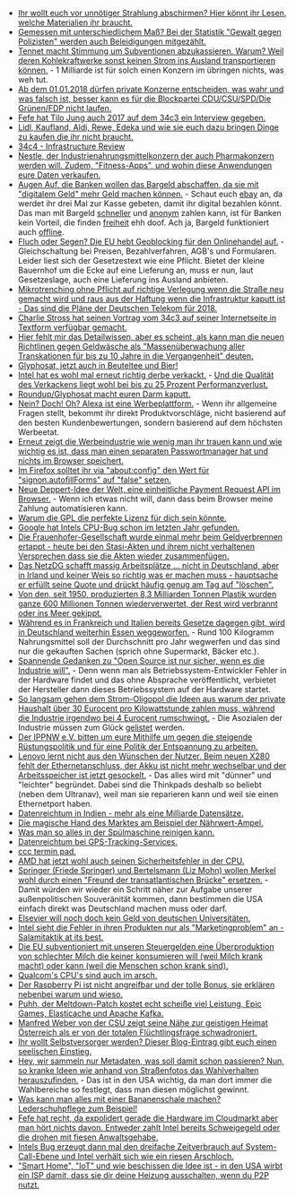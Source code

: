 * [Ihr wollt euch vor unnötiger Strahlung abschirmen? Hier könnt ihr Lesen, welche Materialien ihr braucht.](https://www.diagnose-funk.org/publikationen/fragen-antworten/detail&faqid=3)
* [Gemessen mit unterschiedlichem Maß? Bei der Statistik "Gewalt gegen Polizisten" werden auch Beleidigungen mitgezählt.](https://blog.fefe.de/?ts=a4b61faa)
* [Tennet macht Stimmung um Subventionen abzukassieren. Warum? Weil deren Kohlekraftwerke sonst keinen Strom ins Ausland transportieren können.](https://www.heise.de/newsticker/meldung/Stromnetz-unter-Druck-Tennet-meldet-Rekordkosten-fuer-Noteingriffe-3929093.html) - 1 Milliarde ist für solch einen Konzern im übringen nichts, was weh tut.
* [Ab dem 01.01.2018 dürfen private Konzerne entscheiden, was wahr und was falsch ist, besser kann es für die Blockpartei CDU/CSU/SPD/Die Grünen/FDP nicht laufen.](https://www.heise.de/newsticker/meldung/Facebook-Gesetz-NetzDG-macht-Soziale-Netze-zu-Richtern-ueber-Hate-Speech-3929110.html)
* [Fefe hat Tilo Jung auch 2017 auf dem 34c3 ein Interview gegeben.](https://www.youtube.com/watch?v=jROuVtMcHas)
* [Lidl, Kaufland, Aldi, Rewe, Edeka und wie sie euch dazu bringen Dinge zu kaufen die ihr nicht braucht.](https://netzfrauen.org/2018/01/02/discounterkrieg/)
* [34c4 - Infrastructure Review](https://berlin-ak.ftp.media.ccc.de/congress/2017/h264-hd/34c3-8911-eng-34C3_Infrastructure_Review.mp4)
* [Nestle, der Industrienahrungsmittelkonzern der auch Pharmakonzern werden will. Zudem, "Fitness-Apps", und wohin diese Anwendungen eure Daten verkaufen.](https://netzfrauen.org/2018/01/02/app-traumfigur/)
* [Augen Auf, die Banken wollen das Bargeld abschaffen, da sie mit "digitalem Geld" mehr Geld machen können.](https://www.heise.de/newsticker/meldung/Die-deutsche-Liebe-zum-Cash-Nur-Bares-ist-Wahres-3929290.html) - Schaut euch [ebay](https://www.heise.de/forum/heise-online/News-Kommentare/Die-deutsche-Liebe-zum-Cash-Nur-Bares-ist-Wahres/Re-junge-Finanzfirmen-die-wollen-doch-alle-bezahlt-werden/posting-31611481/show/) an, da werdet ihr drei Mal zur Kasse gebeten, damit ihr digital bezahlen könnt. Das man mit Bargeld [schneller](https://www.heise.de/forum/heise-online/News-Kommentare/Die-deutsche-Liebe-zum-Cash-Nur-Bares-ist-Wahres/Und-dann-steht-man-da-an-der-Kasse/posting-31611422/show/) und [anonym](https://www.heise.de/forum/heise-online/News-Kommentare/Die-deutsche-Liebe-zum-Cash-Nur-Bares-ist-Wahres/Bargeld-ist-anonym/posting-31611388/show/) zahlen kann, ist für Banken kein Vorteil, die finden [freiheit](https://www.heise.de/forum/heise-online/News-Kommentare/Die-deutsche-Liebe-zum-Cash-Nur-Bares-ist-Wahres/Bargeld-ist/posting-31611397/show/) ehh doof. Ach ja, Bargeld funktioniert auch [offline](https://www.heise.de/forum/heise-online/News-Kommentare/Die-deutsche-Liebe-zum-Cash-Nur-Bares-ist-Wahres/Bargeld-hat-bei-Kleinbetraegen-nur-Vorteile/posting-31611440/show/).
* [Fluch oder Segen? Die EU hebt Geoblocking für den Onlinehandel auf.](https://www.lto.de/recht/hintergruende/h/eu-geoblocking-entwurf-verbraucher-unternehmen-waren-dienstleistungen/) - Gleichschaltung bei Preisen, Bezahlverfahren, AGB's und Formularen. Leider liest sich der Gesetzestext wie eine Pflicht. Bietet der kleine Bauernhof um die Ecke auf eine Lieferung an, muss er nun, laut Gesetzeslage, auch eine Lieferung ins Ausland anbieten.
* [Mikrotrenching ohne Pflicht auf richtige Verlegung wenn die Straße neu gemacht wird und raus aus der Haftung wenn die Infrastruktur kaputt ist - Das sind die Pläne der Deutschen Telekom für 2018.](https://forum.golem.de/kommentare/internet/2018-telekom-will-glasfaser-pfluegen-aufhaengen-und-trenchen/114692,list.html)
* [Charlie Stross hat seinen Vortrag vom 34c3 auf seiner Internetseite in Textform verfügbar gemacht.](http://www.antipope.org/charlie/blog-static/2018/01/dude-you-broke-the-future.html)
* [Hier fehlt mir das Detailwissen, aber es scheint, als kann man die neuen Richtlinen gegen Geldwäsche als "Massenüberwachung aller Transkationen für bis zu 10 Jahre in die Vergangenheit" deuten.](https://www.heise.de/newsticker/meldung/Neue-EU-Geldwaescherichtlinie-Die-Privatsphaere-faellt-praktisch-weg-3931149.html)
* [Glyphosat, jetzt auch in Beuteltee und Bier!](https://netzfrauen.org/2018/01/03/tea/)
* [Intel hat es wohl mal erneut richtig derbe verkackt.](https://www.heise.de/security/meldung/Massive-Luecke-in-Intel-CPUs-erfordert-umfassende-Patches-3931562.html) - [Und die Qualität des Verkackens liegt wohl bei bis zu 25 Prozent Performanzverlust.](https://www.planet3dnow.de/cms/35636-massive-sicherheitsluecke-in-intel-cpus-der-letzten-jahre/)
* [Roundup/Glyphosat macht euren Darm kaputt.](https://netzfrauen.org/2018/01/03/microorganismen/)
* [Nein? Doch! Oh? Alexa ist eine Werbeplattform.](https://blog.fefe.de/?ts=a4b21e7b) - Wenn ihr allgemeine Fragen stellt, bekommt ihr direkt Produktvorschläge, nicht basierend auf den besten Kundenbewertungen, sondern basierend auf dem höchsten Werbeetat.
* [Erneut zeigt die Werbeindustrie wie wenig man ihr trauen kann und wie wichtig es ist, dass man einen separaten Passwortmanager hat und nichts im Browser speichert.](https://www.heise.de/security/meldung/Tracking-Skripte-klauen-E-Mail-Adressen-aus-Web-Browsern-3931772.html)
* [Im Firefox solltet ihr via "about:config" den Wert für "signon.autofillForms" auf "false" setzen.](https://www.heise.de/forum/heise-Security/News-Kommentare/Tracking-Skripte-klauen-E-Mail-Adressen-aus-Web-Browsern/Re-Tja-Logins-speichern-mit-Zufalls-Passwort-is-auch-unpraktisch/posting-31622763/show/)
* [Neue Deppert-Idee der Welt, eine einheitliche Payment Request API im Browser.](https://www.heise.de/developer/meldung/Webentwicklung-Die-Payment-Request-API-vereinfacht-das-Bezahlen-im-Browser-3932072.html) - Wenn ich etwas nicht will, dann dass beim Browser meine Zahlung automatisieren kann.
* [Warum die GPL die perfekte Lizenz für dich sein könnte.](https://blog.hansenpartnership.com/gpl-as-the-best-licence-community-code-and-licensing/)
* [Google hat Intels CPU-Bug schon im letzten Jahr gefunden.](https://blog.fefe.de/?ts=a4b3a3e8)
* [Die Frauenhofer-Gesellschaft wurde einmal mehr beim Geldverbrennen ertappt - heute bei den Stasi-Akten und ihrem nicht verhaltenen Versprechen dass sie die Akten wieder zusammenfügen.](https://blog.fefe.de/?ts=a4b39b0b)
* [Das NetzDG schafft massig Arbeitsplätze ... nicht in Deutschland, aber in Irland und keiner Weis so richtig was er machen muss - hauptsache er erfüllt seine Quote und drückt häufig genug am Tag auf "löschen".](https://blog.fefe.de/?ts=a4b39b81)
* [Von den, seit 1950, produzierten 8,3 Milliarden Tonnen Plastik wurden ganze 600 Millionen Tonnen wiederverwertet, der Rest wird verbrannt oder ins Meer gekippt.](https://www.careelite.de/plastik-muell-fakten/)
* [Während es in Frankreich und Italien bereits Gesetze dagegen gibt, wird in Deutschland weiterhin Essen weggeworfen.](https://netzfrauen.org/2018/01/04/46037-2/) - Rund 100 Kilogramm Nahrungsmittel soll der Durchschnitt pro Jahr wegwerfen und das sind nur die gekauften Sachen (sprich ohne Supermarkt, Bäcker etc.).
* [Spannende Gedanken zu "Open Source ist nur sicher, wenn es die Industrie will".](https://tuxproject.de/blog/2018/01/meltdown-und-spectre-beweisen-open-source-bedeutet-korruption/) - Denn wenn man als Betriebssystem-Entwickler Fehler in der Hardware findet und das ohne Absprache veröffentlicht, verbietet der Hersteller dann dieses Betriebssystem auf der Hardware startet.
* [So langsam gehen dem Strom-Oligopol die Ideen aus warum der private Haushalt über 30 Eurocent pro Kilowattstunde zahlen muss, während die Industrie irgendwo bei 4 Eurocent rumschwingt.](https://www.heise.de/newsticker/meldung/Erneuerbare-Energien-treiben-Strompreise-weniger-3934347.html) - Die Asozialen der Industrie müssen zum Glück [gelistet](https://www.oekologische-plattform.de/2017/06/eeg-umlage-befreiungen-2017/) werden.
* [Der IPPNW e.V. bitten um eure Mithilfe um gegen die steigende Rüstungspolitik und für eine Politik der Entspannung zu arbeiten.](http://ippnw.de/bit/2018)
* [Lenovo lernt nicht aus den Wünschen der Nutzer. Beim neuen X280 fehlt der Ethernetanschluss, der Akku ist nicht mehr wechselbar und der Arbeitsspeicher ist jetzt gesockelt.](https://www.heise.de/ix/meldung/Start-ins-Modelljahr-2018-Neun-neue-ThinkPads-fuers-Buero-3933090.html) - Das alles wird mit "dünner" und "leichter" begründet. Dabei sind die Thinkpads deshalb so beliebt (neben dem Ultranav), weil man sie reparieren kann und weil sie einen Ethernetport haben.
* [Datenreichtum in Indien - mehr als eine Milliarde Datensätze.](https://www.heise.de/newsticker/meldung/Indien-Wohl-mehr-als-eine-Milliarde-Personendaten-aus-staatlicher-Datenbank-abgegriffen-3934463.html)
* [Die magische Hand des Marktes am Beispiel der Nährwert-Ampel.](https://www.foodwatch.org/de/informieren/ampelkennzeichnung/aktuelle-nachrichten/pseudo-ampel-rechnet-produkte-gesund/)
* [Was man so alles in der Spülmaschine reinigen kann.](https://www.smarticular.net/spuelmaschine-zweckentfremden-spielzeug-schuhe-spuelschwamm/)
* [Datenreichtum bei GPS-Tracking-Services.](https://www.heise.de/security/meldung/Trackmageddon-GPS-Tracking-Services-ermoeglichen-unbefugten-Zugriff-3934328.html)
* [ccc termin pad.](http://pads.ccc.de/termine)
* [AMD hat jetzt wohl auch seinen Sicherheitsfehler in der CPU.](https://blog.fefe.de/?ts=a4ae739e)
* [Springer (Friede Springer) und Bertelsmann (Liz Mohn) wollen Merkel wohl durch einen "Freund der transatlantischen Brücke" ersetzen.](https://www.heise.de/tp/features/Merkel-muss-weg-Ja-wirklich-Vorsicht-3935273.html) - Damit würden wir wieder ein Schritt näher zur Aufgabe unserer außenpolitischen Souveränität kommen, dann bestimmen die USA einfach direkt was Deutschland machen muss oder darf.
* [Elsevier will noch doch kein Geld von deutschen Universitäten.](https://blog.fefe.de/?ts=a4b1031d)
* [Intel sieht die Fehler in ihren Produkten nur als "Marketingproblem" an - Salamitaktik at its best.](https://blog.fefe.de/?ts=a4b102bf)
* [Die EU subventioniert mit unseren Steuergelden eine Überproduktion von schlechter Milch die keiner konsumieren will (weil Milch krank macht) oder kann (weil die Menschen schon krank sind).](https://netzfrauen.org/2018/01/06/milchluege/)
* [Qualcom's CPU's sind auch im arsch.](https://www.heise.de/newsticker/meldung/Prozessorluecke-Auch-Qualcomm-CPUs-sind-anfaellig-3935270.html)
* [Der Raspberry Pi ist nicht angreifbar und der tolle Bonus, sie erklären nebenbei warum und wieso.](https://www.raspberrypi.org/blog/why-raspberry-pi-isnt-vulnerable-to-spectre-or-meltdown/)
* [Puhh, der Meltdown-Patch kostet echt scheiße viel Leistung, Epic Games, Elasticache und Apache Kafka.](https://blog.fefe.de/?ts=a4ae1008)
* [Manfred Weber von der CSU zeigt seine Nähe zur geistigen Heimat Österreich als er von der totalen Flüchtlingsfrage schwadroniert.](http://www.tagesspiegel.de/politik/csu-klausurtagung-finale-loesung-der-fluechtlingsfrage-weber-bedauert-umstrittene-aussage/20819300.html)
* [Ihr wollt Selbstversorger werden? Dieser Blog-Eintrag gibt euch einen seelischen Einstieg.](http://www.neulichimgarten.de/blog/dies-und-das/traeume-muessen-wahr-werden/)
* [Hey, wir sammeln nur Metadaten, was soll damit schon passieren? Nun, so kranke Ideen wie anhand von Straßenfotos das Wahlverhalten herauszufinden.](https://www.heise.de/newsticker/meldung/Missing-Link-Street-View-verraet-Wahlverhalten-oder-Datenschutz-mit-KI-aushebeln-3935313.html) - Das ist in den USA wichtig, da man dort immer die Wahlbereiche so festlegt, dass man diesen möglichst gewinnt.
* [Was kann man alles mit einer Bananenschale machen? Lederschuhpflege zum Beispiel!](https://www.smarticular.net/tricks-bananenschalen-sinnvoll-weiterverwenden/)
* [Fefe hat recht, da expolidert gerade die Hardware im Cloudmarkt aber man hört nichts davon. Entweder zahlt Intel bereits Schweigegeld oder die drohen mit fiesen Anwaltsgehabe.](https://blog.fefe.de/?ts=a4afaacc)
* [Intels Bug erzeugt dann mal den dreifache Zeitverbrauch auf System-Call-Ebene und Intel verhält sich wie ein riesen Arschloch.](https://blog.fefe.de/?ts=a4af919e)
* ["Smart Home", "IoT" und wie beschissen die Idee ist - in den USA wirbt ein ISP damit, dass sie dir deine Heizung ausschalten, wenn du P2P nutzt.](https://blog.fefe.de/?ts=a4af8c24)
